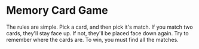 # Memory Card Game

The rules are simple. Pick a card, and then pick it's match. If you match two cards, they'll stay face up. If not, they'll be placed face down again. Try to remember where the cards are. To win, you must find all the matches.
